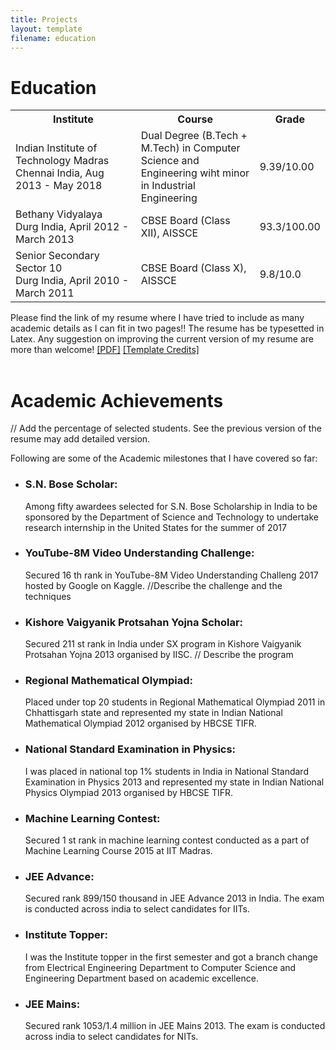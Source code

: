 ```yaml
---
title: Projects
layout: template
filename: education
--- 
```


# Education

<table width="100%" align="center" border="0" cellspacing="0">
         <tr>
                  <th width="46.5%">Institute</th>
                  <th width="43.5%">Course</th>
                  <th width="10%">Grade</th>
         </tr>
         <tr>
                  <td width="46.5%">Indian Institute of Technology Madras<br>Chennai India, Aug 2013 - May 2018</td>
                  <td width="43.5%">Dual Degree (B.Tech + M.Tech) in Computer Science and Engineering wiht minor in Industrial Engineering</td>
                  <td width="10%">9.39/10.00</td>
         </tr>
         <tr>
                  <td width="46.5%">Bethany Vidyalaya<br>Durg India, April 2012 - March 2013</td>
                  <td width="43.5%">CBSE Board (Class XII), AISSCE</td>
                  <td width="10%">93.3/100.00</td>
         </tr>
         <tr>
                  <td width="46.5%">Senior Secondary Sector 10<br>Durg India, April 2010 - March 2011</td>
                  <td width="43.5%">CBSE Board (Class X), AISSCE</td>
                  <td width="10%">9.8/10.0</td>
         </tr>
</table>
Please find the link of my resume where I have tried to include as many academic details as I can fit in two pages!! The resume has be typesetted in Latex. Any suggestion on improving the current version of my resume are more than welcome! <a href="documents/resume_ishu_two_page.pdf" target="_blank">[PDF]</a> <a href="https://www.overleaf.com/latex/examples/curriculum-vitae/ztykfkztnqfh#.WgLxIryWaIZ" target="_blank">[Template Credits]</a><br><br>

# Academic Achievements
// Add the percentage of selected students. See the previous version of the resume may add detailed version.

Following are some of the Academic milestones that I have covered so far:
<ul>
         <li><h3>S.N. Bose Scholar:</h3> Among fifty awardees selected for S.N. Bose Scholarship in India to be sponsored by the Department of Science and Technology to undertake research internship in the United States for the summer of 2017</li>
         <li><h3>YouTube-8M Video Understanding Challenge:</h3> Secured 16 th rank in YouTube-8M Video Understanding Challeng 2017 hosted by Google on Kaggle. //Describe the challenge and the techniques</li>
         <li><h3>Kishore Vaigyanik Protsahan Yojna Scholar:</h3> Secured 211 st rank in India under SX program in Kishore Vaigyanik Protsahan Yojna 2013 organised by IISC. // Describe the program</li>
         <li><h3>Regional Mathematical Olympiad:</h3> Placed under top 20 students in Regional Mathematical Olympiad 2011 in Chhattisgarh state and represented my state in
Indian National Mathematical Olympiad 2012 organised by HBCSE TIFR.</li>
         <li><h3>National Standard Examination in Physics:</h3> I was placed in national top 1% students in India in National Standard Examination in Physics 2013 and represented my state in Indian National Physics Olympiad 2013 organised by HBCSE TIFR.
</li>
         <li><h3>Machine Learning Contest:</h3> Secured 1 st rank in machine learning contest conducted as a part of Machine Learning Course 2015 at IIT Madras.</li>
         <li><h3>JEE Advance:</h3> Secured rank 899/150 thousand in JEE Advance 2013 in India. The exam is conducted across india to select candidates for IITs.</li>
         <li><h3> Institute Topper:</h3> I was the Institute topper in the first semester and got a branch change from Electrical Engineering Department to Computer Science and Engineering Department based on academic excellence.</li>
         <li><h3>JEE Mains:</h3> Secured rank 1053/1.4 million in JEE Mains 2013. The exam is conducted across india to select candidates for NITs.</li>
</ul>
<!--
Some of the relavant and important courses taken during my time at Indian Institute of Technology are as follows:
<ul>
         <li>Computer Science:
                  <ul>
                           <li>Artificial Intelligence: Deep Learning, Natural Language Processing, Machine Learning, Kernel Methods</li>
                           <li>Theory: Data Structures and Algorithms +, Distributed Network Algorithms, Topics in Complexity Theory, Language Machines and Computation</li>
                           <li>Systems: Software Engineering +, Operating Systems +, Computer Networks +, Introduction to
Database Systems +, Compiler Design +, Principles of Communication</li>
                           <li>Hradware: Computer System Design +, Computer Organization +, Switching
Theory and Digital Design +</li>
                  </ul></li>
         <li>Math: Convex Optimization, Number Theory, Linear Algebra, Probability, Graph Theory, Calculus I, Calculus II</li>
         <li>Industrial Engineering: Economics, Operation Research, Industrial Engineering, Computer Simulations</li>
</ul>
The courses with + had a separate lab component also!
-->
